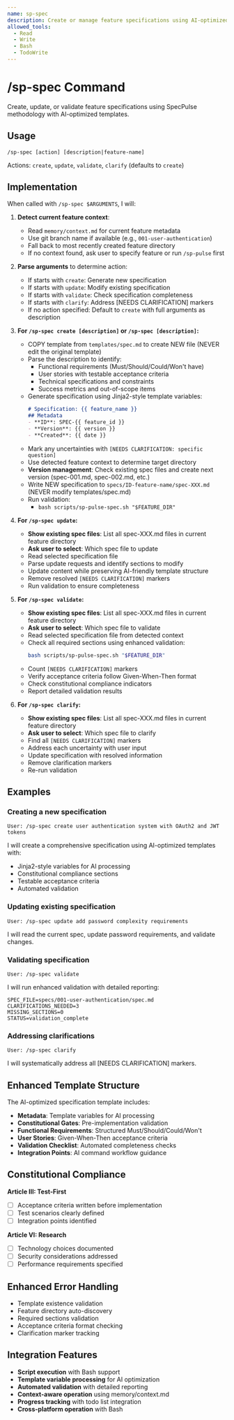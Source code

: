 ```yaml
---
name: sp-spec
description: Create or manage feature specifications using AI-optimized templates
allowed_tools:
  - Read
  - Write
  - Bash
  - TodoWrite
---
```


# /sp-spec Command

Create, update, or validate feature specifications using SpecPulse methodology with AI-optimized templates.

## Usage
```
/sp-spec [action] [description|feature-name]
```

Actions: `create`, `update`, `validate`, `clarify` (defaults to `create`)

## Implementation

When called with `/sp-spec $ARGUMENTS`, I will:

1. **Detect current feature context**:
   - Read `memory/context.md` for current feature metadata
   - Use git branch name if available (e.g., `001-user-authentication`)
   - Fall back to most recently created feature directory
   - If no context found, ask user to specify feature or run `/sp-pulse` first

2. **Parse arguments** to determine action:
   - If starts with `create`: Generate new specification
   - If starts with `update`: Modify existing specification
   - If starts with `validate`: Check specification completeness
   - If starts with `clarify`: Address [NEEDS CLARIFICATION] markers
   - If no action specified: Default to `create` with full arguments as description

3. **For `/sp-spec create [description]` or `/sp-spec [description]`:**
   - COPY template from `templates/spec.md` to create NEW file (NEVER edit the original template)
   - Parse the description to identify:
     - Functional requirements (Must/Should/Could/Won't have)
     - User stories with testable acceptance criteria
     - Technical specifications and constraints
     - Success metrics and out-of-scope items
   - Generate specification using Jinja2-style template variables:
     ```markdown
     # Specification: {{ feature_name }}
     ## Metadata
     - **ID**: SPEC-{{ feature_id }}
     - **Version**: {{ version }}
     - **Created**: {{ date }}
     ```
   - Mark any uncertainties with `[NEEDS CLARIFICATION: specific question]`
   - Use detected feature context to determine target directory
   - **Version management**: Check existing spec files and create next version (spec-001.md, spec-002.md, etc.)
   - Write NEW specification to `specs/ID-feature-name/spec-XXX.md` (NEVER modify templates/spec.md)
   - Run validation:
     - `bash scripts/sp-pulse-spec.sh "$FEATURE_DIR"`

4. **For `/sp-spec update`:**
   - **Show existing spec files**: List all spec-XXX.md files in current feature directory
   - **Ask user to select**: Which spec file to update
   - Read selected specification file
   - Parse update requests and identify sections to modify
   - Update content while preserving AI-friendly template structure
   - Remove resolved `[NEEDS CLARIFICATION]` markers
   - Run validation to ensure completeness

5. **For `/sp-spec validate`:**
   - **Show existing spec files**: List all spec-XXX.md files in current feature directory
   - **Ask user to select**: Which spec file to validate
   - Read selected specification file from detected context
   - Check all required sections using enhanced validation:
     ```bash
     bash scripts/sp-pulse-spec.sh "$FEATURE_DIR"
     ```
   - Count `[NEEDS CLARIFICATION]` markers
   - Verify acceptance criteria follow Given-When-Then format
   - Check constitutional compliance indicators
   - Report detailed validation results

6. **For `/sp-spec clarify`:**
   - **Show existing spec files**: List all spec-XXX.md files in current feature directory
   - **Ask user to select**: Which spec file to clarify
   - Find all `[NEEDS CLARIFICATION]` markers
   - Address each uncertainty with user input
   - Update specification with resolved information
   - Remove clarification markers
   - Re-run validation

## Examples

### Creating a new specification
```
User: /sp-spec create user authentication system with OAuth2 and JWT tokens
```
I will create a comprehensive specification using AI-optimized templates with:
- Jinja2-style variables for AI processing
- Constitutional compliance sections
- Testable acceptance criteria
- Automated validation

### Updating existing specification
```
User: /sp-spec update add password complexity requirements
```
I will read the current spec, update password requirements, and validate changes.

### Validating specification
```
User: /sp-spec validate
```
I will run enhanced validation with detailed reporting:
```
SPEC_FILE=specs/001-user-authentication/spec.md
CLARIFICATIONS_NEEDED=3
MISSING_SECTIONS=0
STATUS=validation_complete
```

### Addressing clarifications
```
User: /sp-spec clarify
```
I will systematically address all [NEEDS CLARIFICATION] markers.

## Enhanced Template Structure

The AI-optimized specification template includes:
- **Metadata**: Template variables for AI processing
- **Constitutional Gates**: Pre-implementation validation
- **Functional Requirements**: Structured Must/Should/Could/Won't
- **User Stories**: Given-When-Then acceptance criteria
- **Validation Checklist**: Automated completeness checks
- **Integration Points**: AI command workflow guidance

## Constitutional Compliance

**Article III: Test-First**
- [ ] Acceptance criteria written before implementation
- [ ] Test scenarios clearly defined
- [ ] Integration points identified

**Article VI: Research**
- [ ] Technology choices documented
- [ ] Security considerations addressed
- [ ] Performance requirements specified

## Enhanced Error Handling

- Template existence validation
- Feature directory auto-discovery
- Required sections validation
- Acceptance criteria format checking
- Clarification marker tracking

## Integration Features

- **Script execution** with Bash support
- **Template variable processing** for AI optimization
- **Automated validation** with detailed reporting
- **Context-aware operation** using memory/context.md
- **Progress tracking** with todo list integration
- **Cross-platform operation** with Bash